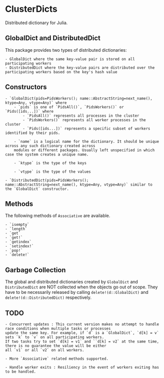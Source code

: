 # ClusterDicts

Distributed dictionary for Julia.

GlobalDict and DistributedDict
---------------------------

This package provides two types of distributed dictionaries:

    - GlobalDict where the same key-value pair is stored on all participating workers
    - DistributedDict where the key-value pairs are distributed over the participating workers based on the key's hash value

Constructors
------------

    - `GlobalDict(pids=PidsWorkers(); name::AbstractString=next_name(), ktype=Any, vtype=Any)` where
        - `pids` is one of `PidsAll()`, `PidsWorkers()` or `Pids([ids...])` where
            - `PidsAll()` represents all processes in the cluster
            - `PidsWorkers()` represents all worker processes in the cluster
            - `Pids([ids...])` represents a specific subset of workers identified by their pids.

        - `name` is a logical name for the dictionary. It should be unique across any such dictionary created across
        modules or different packages. Usually left unspecified in which case the system creates a unique name.

        - `ktype` is the type of the keys

        - `vtype` is the type of the values

    - `DistributedDict(pids=PidsWorkers(); name::AbstractString=next_name(), ktype=Any, vtype=Any)` similar to the `GlobalDict` constructor.


Methods
-------

The following methods of `Associative` are available.

    - `isempty`
    - `length`
    - `get`
    - `get!`
    - `getindex`
    - `setindex!`
    - `pop!`
    - `delete!`


Garbage Collection
------------------

The global and distributed dictionaries created by `GlobalDict` and `DistributedDict` are NOT collected when the objects go out of scope.
They have to be necessarily released by calling `delete!(d::GlobalDict)` and `delete!(d::DistributedDict)` respectively.


TODO
----
    - Concurrent updates : This current version makes no attempt to handle race conditions when multiple tasks or processes
    update the same key. For example, if `d` is a `GlobalDict`, `d[k] = v` sets `k` to `v` on all participating workers.
    If two tasks try to set `d[k] = v1` and ``d[k] = v2` at the same time, there is no guarantee the value will be either
    all `v1` or all `v2` on all workers.

    - More `Associative` related methods supported.

    - Handle worker exits : Resiliency in the event of workers exiting has to be handled.


